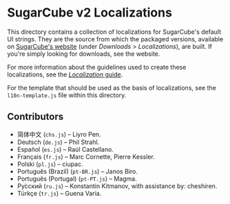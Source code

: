 # SugarCube v2 Localizations

This directory contains a collection of localizations for SugarCube's default UI strings.  They are the source from which the packaged versions, available on [SugarCube's website](http://www.motoslave.net/sugarcube/2/#downloads) (under *Downloads > Localizations*), are built.  If you're simply looking for downloads, see the website.

For more information about the guidelines used to create these localizations, see the [*Localization* guide](http://www.motoslave.net/sugarcube/2/docs/#guide-localization).

For the template that should be used as the basis of localizations, see the `l10n-template.js` file within this directory.

## Contributors

* 简体中文 (`chs.js`) – Liyro Pen.
* Deutsch (`de.js`) – Phil Strahl.
* Español (`es.js`) – Raúl Castellano.
* Français (`fr.js`) – Marc Cornette, Pierre Kessler.
* Polski (`pl.js`) – ciupac.
* Português (Brazil) (`pt-BR.js`) – Janos Biro.
* Português (Portugal) (`pt-PT.js`) – Magma.
* Ру́сский (`ru.js`) – Konstantin Kitmanov, with assistance by: cheshiren.
* Türkçe (`tr.js`) – Guena Varia.
